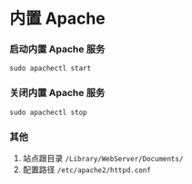 # 内置 Apache


### 启动内置 Apache 服务

```shell
sudo apachectl start
```

### 关闭内置 Apache 服务

```shell
sudo apachectl stop
```

### 其他

1. 站点跟目录 `/Library/WebServer/Documents/`
2. 配置路径 `/etc/apache2/httpd.conf`
